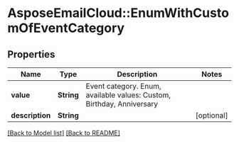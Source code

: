 # AsposeEmailCloud::EnumWithCustomOfEventCategory

## Properties
Name | Type | Description | Notes
---- | ---- | ----------- | -----
**value** |**String** | Event category. Enum, available values: Custom, Birthday, Anniversary | 
**description** |**String** |  | [optional] 


[[Back to Model list]](Models.md) [[Back to README]](README.md)
